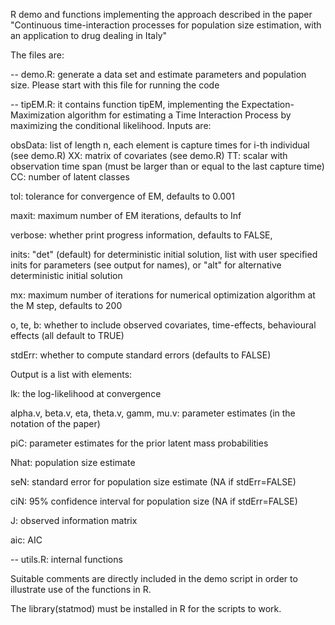 R demo and functions implementing the approach described in the paper
"Continuous time-interaction processes for population size estimation, 
with an application to drug dealing in Italy"

The files are:

-- demo.R: generate a data set and estimate parameters and population size. Please start with this file for running the code

-- tipEM.R: it contains function tipEM, implementing the Expectation-Maximization algorithm for estimating a Time Interaction Process by maximizing the conditional likelihood. Inputs are:

obsData: list of length n, each element is capture times for i-th individual (see demo.R) 
XX: matrix of covariates (see demo.R)
TT: scalar with observation time span (must be larger than or equal to the last capture time)
CC: number of latent classes

tol: tolerance for convergence of EM, defaults to 0.001

maxit: maximum number of EM iterations, defaults to Inf

verbose: whether print progress information, defaults to FALSE,

inits: "det" (default) for deterministic initial solution,
list with user specified inits for parameters (see output for names), or
"alt" for alternative deterministic initial solution

mx: maximum number of iterations for numerical optimization algorithm at the M step, defaults to 200 

o, te, b: whether to include observed covariates, time-effects, behavioural effects (all default to TRUE)

stdErr: whether to compute standard errors (defaults to FALSE)

Output is a list with elements:

lk: the log-likelihood at convergence

alpha.v, beta.v, eta, theta.v, gamm, mu.v: parameter estimates (in the notation of the paper)

piC: parameter estimates for the prior latent mass probabilities

Nhat: population size estimate

seN: standard error for population size estimate (NA if stdErr=FALSE)

ciN: 95% confidence interval for population size (NA if stdErr=FALSE)

J: observed information matrix

aic: AIC 

-- utils.R: internal functions 

Suitable comments are directly included in the demo script in order to illustrate use of the functions in R.

The library(statmod) must be installed in R for the scripts to work. 
